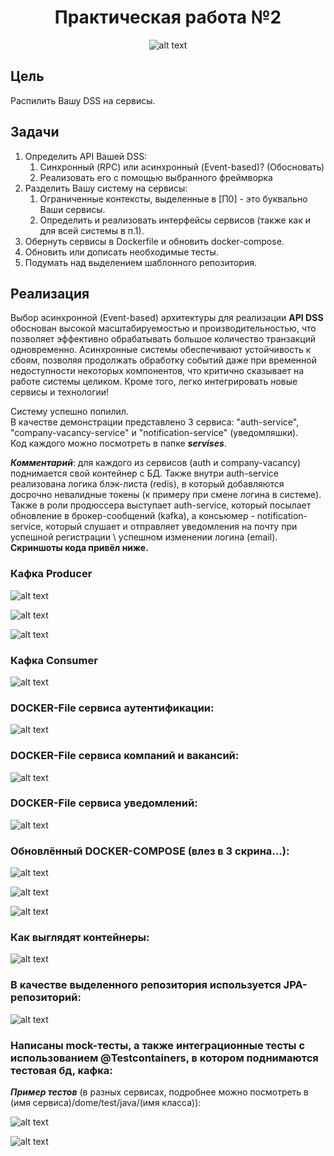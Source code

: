 <div align="center">

# Практическая работа №2

![alt text](resources/kaguya.jpg)

</div>

## Цель

Распилить Вашу DSS на сервисы.

## Задачи

1. Определить API Вашей DSS:
   1. Синхронный (RPC) или асинхронный (Event-based)? (Обосновать)
   2. Реализовать его с помощью выбранного фреймворка
2. Разделить Вашу систему на сервисы:
   1. Ограниченные контексты, выделенные в [П0] - это буквально Ваши сервисы.
   2. Определить и реализовать интерфейсы сервисов (также как и для всей системы в п.1).
3. Обернуть сервисы в Dockerfile и обновить docker-compose.
4. Обновить или дописать необходимые тесты.
5. Подумать над выделением шаблонного репозитория.

## Реализация

Выбор асинхронной (Event-based) архитектуры для реализации **API DSS** обоснован высокой масштабируемостью и производительностью, что позволяет эффективно обрабатывать большое количество транзакций одновременно. Асинхронные системы обеспечивают устойчивость к сбоям, позволяя продолжать обработку событий даже при временной недоступности некоторых компонентов, что критично сказывает на работе системы целиком. Кроме того, легко интегрировать новые сервисы и технологии!

Систему успешно попилил.   
В качестве демонстрации представлено 3 сервиса: "auth-service", "company-vacancy-service" и "notification-service" (уведомляшки).  
Код каждого можно посмотреть в папке ***servises***.

***Комментарий***: для каждого из сервисов (auth и company-vacancy) поднимается свой контейнер с БД. Также внутри auth-service реализована логика блэк-листа (redis), в который добавляются досрочно невалидные токены (к примеру при смене логина в системе). Также в роли продюссера выступает auth-service, который посылает обновление в брокер-сообщений (kafka), а консьюмер - notification-service, который слушает и отправляет уведомления на почту при успешной регистрации \ успешном изменении логина (email).   
**Скриншоты кода привёл ниже.**

### Кафка Producer

![alt text](resources/kafka-produccer.png)

![alt text](resources/kafka-prod.png)

![alt text](resources/kafka-prod2.png)

### Кафка Consumer

![alt text](resources/nof-service.png)


### DOCKER-File сервиса аутентификации:

![alt text](resources/docker-auth.png)

### DOCKER-File сервиса компаний и вакансий:

![alt text](resources/docker-comp.png)

### DOCKER-File сервиса уведомлений:

![alt text](resources/docker-notific.png)

### Обновлённый DOCKER-COMPOSE (влез в 3 скрина...):

![alt text](resources/dock-compos.png)

![alt text](resources/docker-comp2.png)

![alt text](resources/docker-comp3.png)

### Как выглядят контейнеры:

![alt text](resources/docker-cont.png)

### В качестве выделенного репозитория используется JPA-репозиторий:

![alt text](resources/jpa.png)

### Написаны mock-тесты, а также интеграционные тесты с использованием @Testcontainers, в котором поднимаются тестовая бд, кафка:

***Пример тестов*** (в разных сервисах, подробнее можно посмотреть в (имя сервиса)/dome/test/java/(имя класса)):

![alt text](resources/test1.png)

![alt text](resources/test2.png)

